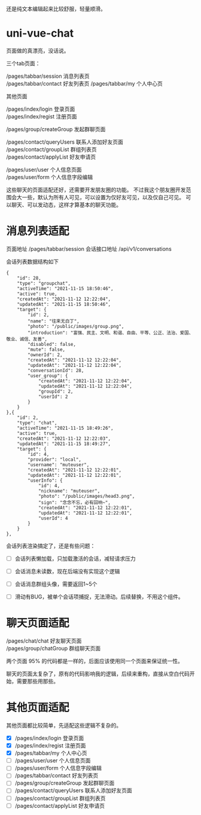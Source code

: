 
还是纯文本编辑起来比较舒服，轻量顺滑。

# uni-vue-chat

页面做的真漂亮，没话说。

三个tab页面：

/pages/tabbar/session 消息列表页			
/pages/tabbar/contact 好友列表页
/pages/tabbar/my 个人中心页				

其他页面

/pages/index/login 登录页面			
/pages/index/regist 注册页面		

/pages/group/createGroup 发起群聊页面		 	

/pages/contact/queryUsers 联系人添加好友页面 	
/pages/contact/groupList 群组列表页		
/pages/contact/applyList 好友申请页		

/pages/user/user 个人信息页面 		
/pages/user/form 个人信息字段编辑		

这些聊天的页面适配还好，还需要开发朋友圈的功能。
不过我这个朋友圈开发范围会大一些，默认为所有人可见，可以设置为仅好友可见，以及仅自己可见。
可以聊天、可以发动态，这样才算基本的聊天功能。

# 消息列表适配


页面地址 /pages/tabbar/session 
会话接口地址 /api/v1/conversations 

会话列表数据结构如下

```
{
	"id": 28,
	"type": "groupchat",
	"activeTime": "2021-11-15 18:50:46",
	"active": true,
	"createdAt": "2021-11-12 12:22:04",
	"updatedAt": "2021-11-15 18:50:46",
	"target": {
		"id": 2,
		"name": "往来无白丁",
		"photo": "/public/images/group.png",
		"introduction": "富强、民主、文明、和谐、自由、平等、公正、法治、爱国、敬业、诚信、友善",
		"disabled": false,
		"mute": false,
		"ownerId": 2,
		"createdAt": "2021-11-12 12:22:04",
		"updatedAt": "2021-11-12 12:22:04",
		"conversationId": 28,
		"user_group": {
			"createdAt": "2021-11-12 12:22:04",
			"updatedAt": "2021-11-12 12:22:04",
			"groupId": 2,
			"userId": 2
		}
	}
},{
	"id": 2,
	"type": "chat",
	"activeTime": "2021-11-15 18:49:26",
	"active": true,
	"createdAt": "2021-11-12 12:22:03",
	"updatedAt": "2021-11-15 18:49:27",
	"target": {
		"id": 4,
		"provider": "local",
		"username": "muteuser",
		"createdAt": "2021-11-12 12:22:01",
		"updatedAt": "2021-11-12 12:22:01",
		"userInfo": {
			"id": 4,
			"nickname": "muteuser",
			"photo": "/public/images/head3.png",
			"sign": "念念不忘，必有回响~",
			"createdAt": "2021-11-12 12:22:01",
			"updatedAt": "2021-11-12 12:22:01",
			"userId": 4
		}
	}
},
```

会话列表渲染搞定了，还是有些问题：
* [ ] 会话列表懒加载，只加载激活的会话，减轻请求压力
* [ ] 会话消息未读数，现在后端没有实现这个逻辑
* [ ] 会话消息群组头像，需要返回1~5个
* [ ] 滑动有BUG，被单个会话项捕捉，无法滑动。后续替换，不用这个组件。


# 聊天页面适配

/pages/chat/chat 好友聊天页面		
/pages/group/chatGroup 群组聊天页面     

两个页面 95% 的代码都是一样的，后面应该使用同一个页面来保证统一性。		

聊天的页面太复杂了，原有的代码影响我的逻辑，后续来重构，直接从空白代码开始，需要那些用那些。


# 其他页面适配
其他页面都比较简单，先适配这些逻辑不复杂的。

* [x] /pages/index/login 登录页面			
* [x] /pages/index/regist 注册页面	
* [x] /pages/tabbar/my 个人中心页	
* [ ] /pages/user/user 个人信息页面 		
* [ ] /pages/user/form 个人信息字段编辑	
* [ ] /pages/tabbar/contact 好友列表页
* [ ] /pages/group/createGroup 发起群聊页面		 	
* [ ] /pages/contact/queryUsers 联系人添加好友页面 	
* [ ] /pages/contact/groupList 群组列表页		
* [ ] /pages/contact/applyList 好友申请页		